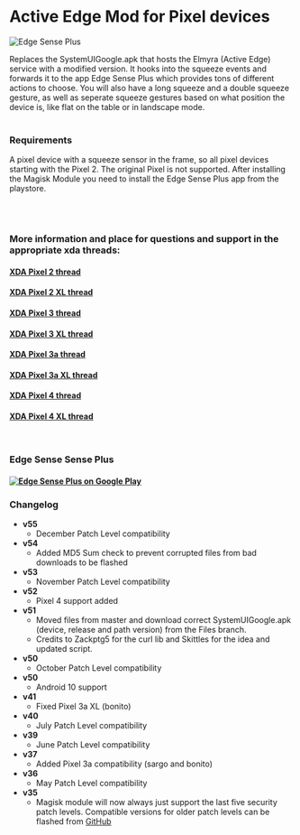 # Active Edge Mod for Pixel devices

![Edge Sense Plus](https://img.xda-cdn.com/MES6opinXpBdhGjoqHaaP6YuOow=/http%3A%2F%2Fi.imgur.com%2FZscjQRD.png)

Replaces the SystemUIGoogle.apk that hosts the Elmyra (Active Edge) service with a modified version.
It hooks into the squeeze events and forwards it to the app Edge Sense Plus which provides tons of different actions to choose.
You will also have a long squeeze and a double squeeze gesture, as well as seperate squeeze gestures based on what position the device is,
like flat on the table or in landscape mode.
<br/>
<br/>

### Requirements

A pixel device with a squeeze sensor in the frame, so all pixel devices starting with the Pixel 2. The original Pixel is not supported.
After installing the Magisk Module you need to install the Edge Sense Plus app from the playstore.

<br/>
<br/>

### More information and place for questions and support in the appropriate xda threads:

#### [XDA Pixel 2 thread](https://forum.xda-developers.com/pixel-2/themes/root-custom-active-edge-actions-edge-t3732368)
#### [XDA Pixel 2 XL thread](https://forum.xda-developers.com/pixel-2-xl/themes/root-custom-active-edge-actions-edge-t3732383)
#### [XDA Pixel 3 thread](https://forum.xda-developers.com/pixel-3/themes/app-21st-oct-edge-sense-plus-1-10-0-t3856787)
#### [XDA Pixel 3 XL thread](https://forum.xda-developers.com/pixel-3-xl/themes/app-21st-oct-edge-sense-plus-1-10-0-t3856788)
#### [XDA Pixel 3a thread](https://forum.xda-developers.com/pixel-3a/themes/tweet-app-edge-sense-plus-customize-t3928923)
#### [XDA Pixel 3a XL thread](https://forum.xda-developers.com/pixel-3a-xl/themes/app-edge-sense-plus-customize-active-t3928921)
#### [XDA Pixel 4 thread](https://forum.xda-developers.com/pixel-4/themes/app-edge-sense-plus-customize-active-t3996259)
#### [XDA Pixel 4 XL thread](https://forum.xda-developers.com/pixel-4-xl/themes/app-edge-sense-plus-customize-active-t3996257)
<br/>

### Edge Sense Sense Plus
#### [![Edge Sense Plus on Google Play](https://img.xda-cdn.com/Quid2yAsEr-W-fb5sfKfE66Ag_w=/http%3A%2F%2Fi.imgur.com%2F9WHaPVR.png)](https://play.google.com/store/apps/details?id=eu.duong.edgesenseplus&hl=en)

### Changelog
* __v55__
  * December Patch Level compatibility
* __v54__
  * Added MD5 Sum check to prevent corrupted files from bad downloads to be flashed
* __v53__
  * November Patch Level compatibility
* __v52__
  * Pixel 4 support added
* __v51__
  * Moved files from master and download correct SystemUIGoogle.apk (device, release and path version) from the Files branch.
  * Credits to Zackptg5 for the curl lib and Skittles for the idea and updated script.
* __v50__
  * October Patch Level compatibility
* __v50__
  * Android 10 support
* __v41__
  * Fixed Pixel 3a XL (bonito)
* __v40__
  * July Patch Level compatibility
* __v39__
  * June Patch Level compatibility
* __v37__
  * Added Pixel 3a compatibility (sargo and bonito)
* __v36__
  * May Patch Level compatibility
* __v35__
  * Magisk module will now always just support the last five security patch levels. Compatible versions for older patch levels can be flashed from [GitHub](https://github.com/Magisk-Modules-Repo/active_edge_system_mod/releases)